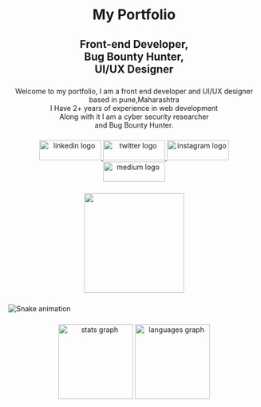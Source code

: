 <h1 align="center">My Portfolio</h1>

###

<h2 align="center">Front-end Developer,<br>Bug Bounty Hunter,<br>UI/UX Designer</h2>

###

<p align="center">Welcome to my portfolio, I am a front end developer and UI/UX designer based in pune,Maharashtra<br>I Have 2+ years of experience in web development<br>Along with it I am a cyber security researcher<br>and Bug Bounty Hunter.</p>

###

<div align="center">
  <a href="https://in.linkedin.com/in/ajay-jachak-990964212" target="_blank">
    <img src="https://raw.githubusercontent.com/maurodesouza/profile-readme-generator/master/src/assets/icons/social/linkedin/default.svg" width="124" height="40" alt="linkedin logo"  />
  </a>
  <a href="https://x.com/Ajay_jachak24" target="_blank">
    <img src="https://raw.githubusercontent.com/maurodesouza/profile-readme-generator/master/src/assets/icons/social/twitter/default.svg" width="124" height="40" alt="twitter logo"  />
  </a>
  <a href="https://www.instagram.com/ajax.pvt/" target="_blank">
    <img src="https://raw.githubusercontent.com/maurodesouza/profile-readme-generator/master/src/assets/icons/social/instagram/default.svg" width="124" height="40" alt="instagram logo"  />
  </a>
  <a href="https://medium.com/@ajayjachak24" target="_blank">
    <img src="https://raw.githubusercontent.com/maurodesouza/profile-readme-generator/master/src/assets/icons/social/medium/default.svg" width="124" height="40" alt="medium logo"  />
  </a>
</div>

###

<div align="center">
  <img height="200" src="https://i.imgflip.com/65efzo.gif"  />
</div>

###

<img src="https://raw.githubusercontent.com/notajax24/notajax24/output/snake.svg" alt="Snake animation" />

###

<div align="center">
  <img src="https://github-readme-stats.vercel.app/api?username=notajax24&hide_title=false&hide_rank=false&show_icons=true&include_all_commits=true&count_private=true&disable_animations=false&theme=dracula&locale=en&hide_border=false&order=1" height="150" alt="stats graph"  />
  <img src="https://github-readme-stats.vercel.app/api/top-langs?username=notajax24&locale=en&hide_title=false&layout=compact&card_width=320&langs_count=5&theme=dracula&hide_border=false&order=2" height="150" alt="languages graph"  />
</div>

###
